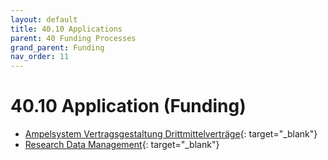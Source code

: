 ```yaml
---
layout: default
title: 40.10 Applications
parent: 40 Funding Processes
grand_parent: Funding
nav_order: 11
---
```


# 40.10 Application (Funding)

- [Ampelsystem Vertragsgestaltung Drittmittelverträge](https://www.uni-bamberg.de/justitiariat/merkblaetter/){: target="_blank"}
- [Research Data Management](https://www.uni-bamberg.de/ub/forschen-und-publizieren/forschungsdatenmanagement/){: target="_blank"}

